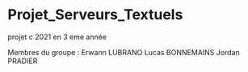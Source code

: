 # Projet_Serveurs_Textuels
 projet c 2021 en 3 eme année
 
 
 Membres du groupe :
 Erwann LUBRANO
 Lucas BONNEMAINS
 Jordan PRADIER
